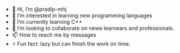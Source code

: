 - 👋 Hi, I’m @pradip-mhj
- 👀 I’m interested in learning new programming languages
- 🌱 I’m currently learning C++
- 💞️ I’m looking to collaborate on newe learnears and professionals.
- 📫 How to reach me by messages
- ⚡ Fun fact: lazy but can finish the work on time.

<!---
pradip-mhj/pradip-mhj is a ✨ special ✨ repository because its `README.md` (this file) appears on your GitHub profile.
You can click the Preview link to take a look at your changes.
--->
